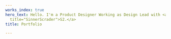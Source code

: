 ```yaml
---
works_index: true
hero_text: Hello. I'm a Product Designer Working as Design Lead with <a href="https://sinnerschrader.com/"
  title="SinnerScrader">S2.</a>
title: Portfolio

---
```

<Hero :text="$page.frontmatter.hero_text" /> 

<WorksList />